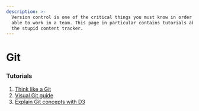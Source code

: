 ```yaml
---
description: >-
  Version control is one of the critical things you must know in order to be
  able to work in a team. This page in particular contains tutorials about git,
  the stupid content tracker.
---
```


# Git

### Tutorials

1. [Think like a Git](http://think-like-a-git.net/)
2. [Visual Git guide](https://marklodato.github.io/visual-git-guide/index-en.html)
3. [Explain Git concepts with D3](https://onlywei.github.io/explain-git-with-d3/)



